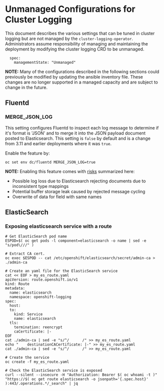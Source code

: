 # Unmanaged Configurations for Cluster Logging
This document describes the various settings that can be tuned in cluster logging but are not
managed by the `cluster-logging-operator`.  Administrators assume responsibility of managing and
maintaining the deployment by modifying the cluster logging CRD to be unmanaged.

```
  spec:
    managementState: "Unmanaged"
```
**NOTE:** Many of the configurations described in the following sections could previously be modified by
updating the ansible inventory file.  These changes are no longer supported in a managed capacity and are
subject to change in the future.

## Fluentd
### MERGE_JSON_LOG
This setting configures Fluentd to inspect each log message to determine if it's format is 'JSON' and to merge
it into the JSON payload document posted to Elasticsearch.  This setting is `false` by default and is a change
from 3.11 and earlier deployments where it was `true`.  

Enable the feature by:
```
oc set env dc/fluentd MERGE_JSON_LOG=true
```
**NOTE:** Enabling this feature comes with [risks](https://github.com/openshift/origin-aggregated-logging/issues/1492) summarized here:
* Possible log loss due to Elasticsearch rejecting documents due to inconsistent type mappings
* Potential buffer storage leak caused by rejected message cycling
* Overwrite of data for field with same names

## ElasticSearch
### Exposing elasticsearch service with a route
```
# Get ElasticSearch pod name
ESPOD=$( oc get pods -l component=elasticsearch -o name | sed -e "s/pod\///" )

# Extract CA cert.
oc exec $ESPOD -- cat /etc/openshift/elasticsearch/secret/admin-ca > ./admin-ca

# Create an yaml file for the ElasticSearch service
cat << EOF > my_es_route.yaml
apiVersion: route.openshift.io/v1
kind: Route
metadata:
  name: elasticsearch
  namespace: openshift-logging
spec:
  host:
  to:
    kind: Service
    name: elasticsearch
  tls:
    termination: reencrypt
    caCertificate: |-
EOF
cat ./admin-ca | sed -e "s/^/      /" >> my_es_route.yaml
echo "    destinationCACertificate: |-" >> my_es_route.yaml
cat ./admin-ca | sed -e "s/^/      /" >> my_es_route.yaml

# Create the service
oc create -f my_es_route.yaml

# Check the ElasticSearch service is exposed
curl --silent --insecure -H "Authorization: Bearer $( oc whoami -t )" "https://$( oc get route elasticsearch -o jsonpath='{.spec.host}' ):443/.operations.*/_search" | jq
```
